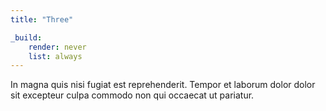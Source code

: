 ```yaml
---
title: "Three"

_build:
    render: never
    list: always
---
```


In magna quis nisi fugiat est reprehenderit. Tempor et laborum dolor dolor sit 
excepteur culpa commodo non qui occaecat ut pariatur. 
